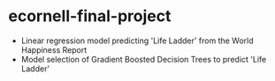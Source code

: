 # ecornell-final-project
- Linear regression model predicting 'Life Ladder' from the World Happiness Report
- Model selection of Gradient Boosted Decision Trees to predict 'Life Ladder'
